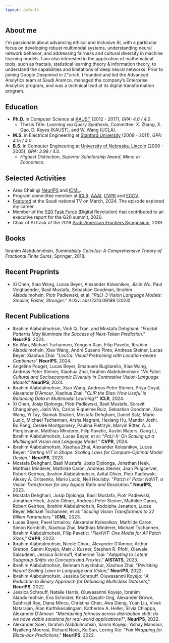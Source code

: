 ```yaml
---
layout: default
---
```


## About me

I'm passionate about advancing ethical and inclusive AI, with a particular focus on developing robust multimodal systems, understanding neural network behavior, and addressing fairness and cultural diversity in machine learning models. I am also interested in the application of mathematical tools, such as fractals, statistical learning theory & information theory, to understand the capabilities and limitations of deep neural networks. Prior to joining Google Deepmind in Z\"urich, I founded and led the Advanced Analytics team at Saudi Aramco, managed the company’s Enterprise Analytics program, and was a technical lead at its digital transformation program. 


## Education

- **Ph.D.** in Computer Science at [KAUST](https://www.kaust.edu.sa/) (2012 - 2017), _GPA: 4.0 / 4.0_.
  - Thesis Title: _Learning via Query Synthesis_, Committee: X. Zhang, X. Gao, D. Keyes (KAUST), and W. Wang (UCLA).
- **M.S.** in Electrical Engineering at [Stanford University](https://www.stanford.edu/) (2009 - 2011), _GPA: 4.15 / 4.0_. 
- **B.S.** in Computer Engineering at [University of Nebraska, Lincoln](https://www.unl.edu/) (2000 - 2005),  _GPA: 3.98 / 4.0_.
  - _Highest Distinction_, _Superior Scholarship Award_, _Minor in Economics_.

## Selected Activities
- Area Chair @ [NeurIPS](https://nips.cc/) and [ICML](https://icml.cc/).
- Program committee member at [ICLR](https://iclr.cc/), [AAAI](https://aaai.org/Conferences/AAAI-22/), [CVPR](https://cvpr2023.thecvf.com/) and [ECCV](https://eccv.ecva.net/).
- [Featured](https://lnkd.in/eGPzHwi7) at the Saudi national TV on March, 2024. The episode explored my career.
- Member of the [S20 Task Force](https://s20saudiarabia.org.sa/theme.html) (Digital Revolution) that contributed to an executive report for the G20 summit, 2020.
- Chair of AI track of the 2019 [Arab-American Frontiers Symposium](https://www.nationalacademies.org/our-work/arab-american-frontiers-of-science-engineering-and-medicine), 2019.

## Books
Ibrahim Alabdulmohsin, *Summability Calculus: A Comprehensive Theory of Fractional Finite Sums*, Springer, 2018.

## Recent Preprints
- Xi Chen, Xiao Wang, Lucas Beyer, Alexander Kolesnikov, Jialin Wu, Paul Voigtlaender, Basil Mustafa, Sebastian Goodman, Ibrahim Alabdulmohsin, Piotr Padlewski, et al:
"*PaLI-3 Vision Language Models: Smaller, Faster, Stronger.*" ArXiv: abs/2310.09199 (2023)

## Recent Publications
- Ibrahim Alabdulmohsin, Vinh Q. Tran, and Mostafa Dehghani: "*Fractal Patterns May Illuminate the Success of Next-Token Prediction.*" **NeurIPS**, 2024.
- Bo Wan, Michael Tschannen, Yongqin Xian, Filip Pavetic, Ibrahim Alabdulmohsin, Xiao Wang, André Susano Pinto, Andreas Steiner, Lucas Beyer, Xiaohua Zhai: "*LocCa: Visual Pretraining with Location-aware Captioners*" **NeurIPS**, 2024.
- Angéline Pouget, Lucas Beyer, Emanuele Bugliarello, Xiao Wang, Andreas Peter Steiner, Xiaohua Zhai, Ibrahim Alabdulmohsin: "*No Filter: Cultural and Socioeconomic Diversity in Contrastive Vision-Language Models*" **NeurIPS**, 2024.
- Ibrahim Alabdulmohsin, Xiao Wang, Andreas Peter Steiner, Priya Goyal, Alexander D'Amour, Xiaohua Zhai: "*CLIP the Bias: How Useful is Balancing Data in Multimodal Learning?*" **ICLR**, 2024.
-   Xi Chen, Josip Djolonga, Piotr Padlewski, Basil Mustafa, Soravit Changpinyo, Jialin Wu, Carlos Riquelme Ruiz, Sebastian Goodman, Xiao Wang, Yi Tay, Siamak Shakeri, Mostafa Dehghani, Daniel Salz, Mario Lucic, Michael Tschannen, Arsha Nagrani, Hexiang Hu, Mandar Joshi, Bo Pang, Ceslee Montgomery, Paulina Pietrzyk, Marvin Ritter, A. J. Piergiovanni, Matthias Minderer, Filip Pavetic, Austin Waters, Gang Li, Ibrahim Alabdulmohsin, Lucas Beyer, et al:
"*PaLI-X: On Scaling up a Multilingual Vision and Language Model.*" **CVPR**, 2024.
- Ibrahim Alabdulmohsin, Xiaohua Zhai, Alexander Kolesnikov, Lucas Beyer:
"*Getting ViT in Shape: Scaling Laws for Compute-Optimal Model Design.*" **NeurIPS**, 2023.
- Mostafa Dehghani, Basil Mustafa, Josip Djolonga, Jonathan Heek, Matthias Minderer, Mathilde Caron, Andreas Steiner, Joan Puigcerver, Robert Geirhos, Ibrahim Alabdulmohsin, Avital Oliver, Piotr Padlewski, Alexey A. Gritsenko, Mario Lucic, Neil Houlsby: "*Patch n' Pack: NaViT, a Vision Transformer for any Aspect Ratio and Resolution.*"
 **NeurIPS**, 2023.
- Mostafa Dehghani, Josip Djolonga, Basil Mustafa, Piotr Padlewski, Jonathan Heek, Justin Gilmer, Andreas Peter Steiner, Mathilde Caron, Robert Geirhos, Ibrahim Alabdulmohsin, Rodolphe Jenatton, Lucas Beyer, Michael Tschannen, et al:
"*Scaling Vision Transformers to 22 Billion Parameters.*" **ICML**, 2023.
- Lucas Beyer, Pavel Izmailov, Alexander Kolesnikov, Mathilde Caron, Simon Kornblith, Xiaohua Zhai, Matthias Minderer, Michael Tschannen, Ibrahim Alabdulmohsin, Filip Pavetic: "*FlexiViT: One Model for All Patch Sizes*," **CVPR**, 2023.
- Ibrahim Alabdulmohsin, Nicole Chiou, Alexander D'Amour, Arthur Gretton, Sanmi Koyejo, Matt J. Kusner, Stephen R. Pfohl, Olawale Salaudeen, Jessica Schrouff, Katherine Tsai: "*Adapting to Latent Subgroup Shifts via Concepts and Proxies*," **AISTATS**, 2023.
- Ibrahim Alabdulmohsin, Behnam Neyshabur, Xiaohua Zhai: "*Revisiting Neural Scaling Laws in Language and Vision*," **NeurIPS**, 2022.
- Ibrahim Alabdulmohsin, Jessica Schrouff, Oluwasanmi Koyejo: "*A Reduction to Binary Approach for Debiasing Multiclass Datasets*,"  **NeurIPS**, 2022.
- Jessica Schrouff, Natalie Harris, Oluwasanmi Koyejo, Ibrahim Alabdulmohsin, Eva Schnider, Krista Opsahl-Ong, Alexander Brown, Subhrajit Roy, Diana Mincu, Christina Chen, Awa Dieng, Yuan Liu, Vivek Natarajan, Alan Karthikesalingam, Katherine A. Heller, Silvia Chiappa, Alexander D'Amour: "*Maintaining fairness across distribution shift: do we have viable solutions for real-world applications?*", **NeurIPS**, 2022.
- Alexander Soen, Ibrahim Alabdulmohsin, Sanmi Koyejo, Yishay Mansour, Nyalleng Moorosi, Richard Nock, Ke Sun, Lexing Xie: 
"*Fair Wrapping for Black-box Predictions*," **NeurIPS**, 2022.

